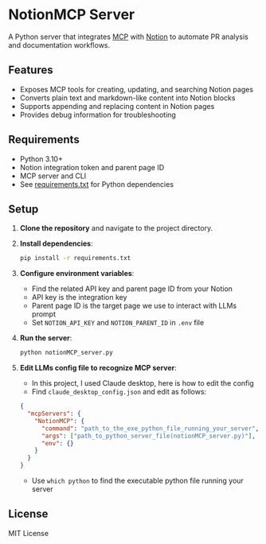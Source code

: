 # NotionMCP Server

A Python server that integrates [MCP](https://github.com/microsoft/mcp) with [Notion](https://www.notion.so/) to automate PR analysis and documentation workflows.

## Features

- Exposes MCP tools for creating, updating, and searching Notion pages
- Converts plain text and markdown-like content into Notion blocks
- Supports appending and replacing content in Notion pages
- Provides debug information for troubleshooting

## Requirements

- Python 3.10+
- Notion integration token and parent page ID
- MCP server and CLI
- See [requirements.txt](requirements.txt) for Python dependencies

## Setup

1. **Clone the repository** and navigate to the project directory.

2. **Install dependencies**:
   ```sh
   pip install -r requirements.txt
   ```

3. **Configure environment variables**:
   - Find the related API key and parent page ID from your Notion
   - API key is the integration key
   - Parent page ID is the target page we use to interact with LLMs prompt
   - Set `NOTION_API_KEY` and `NOTION_PARENT_ID` in `.env` file

4. **Run the server**:
   ```sh
   python notionMCP_server.py
   ```

5. **Edit LLMs config file to recognize MCP server**:
   - In this project, I used Claude desktop, here is how to edit the config
   - Find `claude_desktop_config.json` and edit as follows:
   ```json
   {
     "mcpServers": {
       "NotionMCP": {
         "command": "path_to_the_exe_python_file_running_your_server",
         "args": ["path_to_python_server_file(notionMCP_server.py)"],
         "env": {}
       }
     }
   }
   ```
   - Use `which python` to find the executable python file running your server

## License

MIT License